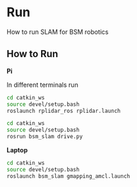# Run

How to run SLAM for BSM robotics

## How to Run

**Pi**

In different terminals run

```bash
cd catkin_ws
source devel/setup.bash
roslaunch rplidar_ros rplidar.launch
```

```bash
cd catkin_ws
source devel/setup.bash
rosrun bsm_slam drive.py
```

**Laptop**

```bash
cd catkin_ws
source devel/setup.bash
roslaunch bsm_slam gmapping_amcl.launch
```
